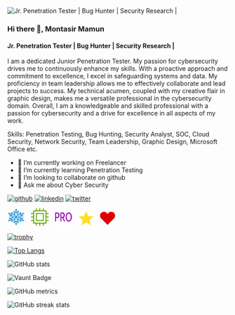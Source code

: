 ![Jr. Penetration Tester | Bug Hunter | Security Research |](https://twitter.com/montasirmamunbd/header_photo)
### Hi there 👋, Montasir Mamun
#### Jr. Penetration Tester | Bug Hunter | Security Research |

I am a dedicated Junior Penetration Tester. My passion for cybersecurity drives me to continuously enhance my skills. With a proactive approach and commitment to excellence, I excel in safeguarding systems and data. My proficiency in team leadership allows me to effectively collaborate and lead projects to success. My technical acumen, coupled with my creative flair in graphic design, makes me a versatile professional in the cybersecurity domain. Overall, I am a knowledgeable and skilled professional with a passion for cybersecurity and a drive for excellence in all aspects of my work.

Skills: Penetration Testing, Bug Hunting, Security Analyst, SOC, Cloud Security, Network Security, Team Leadership, Graphic Design, Microsoft Office etc.

- 🔭 I’m currently working on Freelancer 
- 🌱 I’m currently learning Penetration Testing 
- 👯 I’m looking to collaborate on github 
- 💬 Ask me about Cyber Security  


[<img src='https://cdn.jsdelivr.net/npm/simple-icons@3.0.1/icons/github.svg' alt='github' height='40'>](https://github.com/pentesterbd)  [<img src='https://cdn.jsdelivr.net/npm/simple-icons@3.0.1/icons/linkedin.svg' alt='linkedin' height='40'>](https://www.linkedin.com/in/montasirmamun/)  [<img src='https://cdn.jsdelivr.net/npm/simple-icons@3.0.1/icons/twitter.svg' alt='twitter' height='40'>](https://twitter.com/montasirmamunbd)  

<a href='https://archiveprogram.github.com/'><img src='https://raw.githubusercontent.com/acervenky/animated-github-badges/master/assets/acbadge.gif' width='40' height='40'></a> <a href='https://docs.github.com/en/developers'><img src='https://raw.githubusercontent.com/acervenky/animated-github-badges/master/assets/devbadge.gif' width='40' height='40'></a> <a href='https://github.com/pricing'><img src='https://raw.githubusercontent.com/acervenky/animated-github-badges/master/assets/pro.gif' width='40' height='40'></a> <a href='https://stars.github.com/'><img src='https://raw.githubusercontent.com/acervenky/animated-github-badges/master/assets/starbadge.gif' width='35' height='35'></a> <a href='https://docs.github.com/en/github/supporting-the-open-source-community-with-github-sponsors'><img src='https://raw.githubusercontent.com/acervenky/animated-github-badges/master/assets/sponsorbadge.gif' width='35' height='35'></a> 

[![trophy](https://github-profile-trophy.vercel.app/?username=pentesterbd)](https://github.com/ryo-ma/github-profile-trophy)

[![Top Langs](https://github-readme-stats.vercel.app/api/top-langs/?username=pentesterbd)](https://github.com/anuraghazra/github-readme-stats)

![GitHub stats](https://github-readme-stats.vercel.app/api?username=pentesterbd&show_icons=true&count_private=true)  

![Vaunt Badge](https://api.vaunt.dev/v1/github/entities/pentesterbd/contributions?format=svg&private=true)  

![GitHub metrics](https://metrics.lecoq.io/pentesterbd)  

![GitHub streak stats](https://streak-stats.demolab.com/?user=pentesterbd)  

